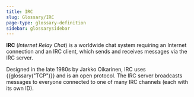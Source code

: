```yaml
---
title: IRC
slug: Glossary/IRC
page-type: glossary-definition
sidebar: glossarysidebar
---
```


**IRC** (_Internet Relay Chat_) is a worldwide chat system requiring an Internet connection and an IRC client, which sends and receives messages via the IRC server.

Designed in the late 1980s by Jarkko Oikarinen, IRC uses {{glossary("TCP")}} and is an open protocol. The IRC server broadcasts messages to everyone connected to one of many IRC channels (each with its own ID).
